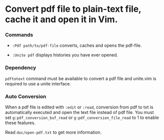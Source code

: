 Convert pdf file to plain-text file, cache it and open it in Vim.
=================================================================

### Commands
- `:Pdf path/to/pdf-file` converts, caches and opens the pdf-file.

- `:Unite pdf` displays histories you have ever opened.

### Dependency
`pdftotext` command must be available to convert a pdf file and 
unite.vim is required to use a unite interface.

### Auto Conversion
When a pdf file is edited with `:edit` or `:read`, conversion from pdf to txt is automatically executed and open the text file instead of pdf file. You must set `g:pdf_conversion_buf_read` or `g:pdf_conversion_file_read` to 1 to enable these features.

Read `doc/open-pdf.txt` to get more information.
